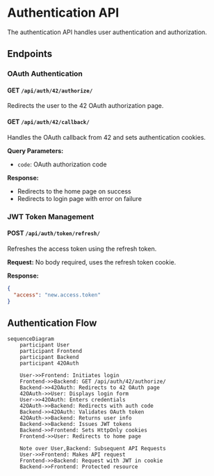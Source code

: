 # Authentication API

The authentication API handles user authentication and authorization.

## Endpoints

### OAuth Authentication

#### GET `/api/auth/42/authorize/`

Redirects the user to the 42 OAuth authorization page.

#### GET `/api/auth/42/callback/`

Handles the OAuth callback from 42 and sets authentication cookies.

**Query Parameters:**

- `code`: OAuth authorization code

**Response:**

- Redirects to the home page on success
- Redirects to login page with error on failure

### JWT Token Management

#### POST `/api/auth/token/refresh/`

Refreshes the access token using the refresh token.

**Request:**
No body required, uses the refresh token cookie.

**Response:**

```json
{
  "access": "new.access.token"
}
```

## Authentication Flow

```mermaid
sequenceDiagram
    participant User
    participant Frontend
    participant Backend
    participant 42OAuth
    
    User->>Frontend: Initiates login
    Frontend->>Backend: GET /api/auth/42/authorize/
    Backend->>42OAuth: Redirects to 42 OAuth page
    42OAuth->>User: Displays login form
    User->>42OAuth: Enters credentials
    42OAuth->>Backend: Redirects with auth code
    Backend->>42OAuth: Validates OAuth token
    42OAuth->>Backend: Returns user info
    Backend->>Backend: Issues JWT tokens
    Backend->>Frontend: Sets HttpOnly cookies
    Frontend->>User: Redirects to home page
    
    Note over User,Backend: Subsequent API Requests
    User->>Frontend: Makes API request
    Frontend->>Backend: Request with JWT in cookie
    Backend->>Frontend: Protected resource
```